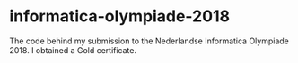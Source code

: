 # informatica-olympiade-2018
The code behind my submission to the Nederlandse Informatica Olympiade 2018. I obtained a Gold certificate.
